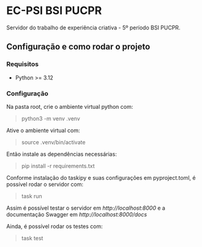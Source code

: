 # EC-PSI BSI PUCPR
Servidor do trabalho de experiência criativa - 5º período BSI PUCPR.
## Configuração e como rodar o projeto
### Requisitos
* Python >= 3.12
### Configuração
Na pasta root, crie o ambiente virtual python com:
> python3 -m venv .venv

Ative o ambiente virtual com:
> source .venv/bin/activate

Então instale as dependências necessárias:
> pip install -r requirements.txt

Conforme instalação do taskipy e suas configurações em pyproject.toml, é possível rodar o servidor com:
> task run

Assim é possível testar o servidor em _http://localhost:8000_ e a documentação Swagger em _http://localhost:8000/docs_

Ainda, é possível rodar os testes com:
> task test